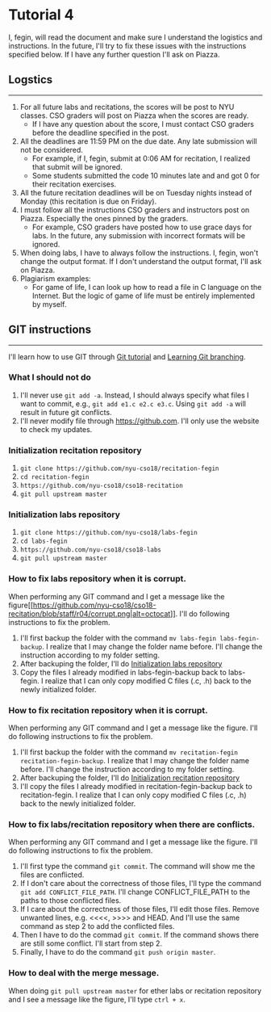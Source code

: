 # Tutorial 4
I, fegin, will read the document and make sure I understand the logistics and instructions. In the future, I'll try to fix these issues with the instructions specified below. If I have any further question I'll ask on Piazza.


## Logstics
--------
1. For all future labs and recitations, the scores will be post to NYU classes. CSO graders will post on Piazza when the scores are ready. 
   * If I have any question about the score, I must contact CSO graders before the deadline specified in the post.
2. All the deadlines are 11:59 PM on the due date. Any late submission will not be considered.
   * For example, if I, fegin, submit at 0:06 AM for recitation, I realized that submit will be ignored.
   * Some students submitted the code 10 minutes late and and got 0 for their recitation exercises.
3. All the future recitation deadlines will be on Tuesday nights instead of Monday (this recitation is due on Friday).
4. I must follow all the instructions CSO graders and instructors post on Piazza. Especially the ones pinned by the graders.
   * For example, CSO graders have posted how to use grace days for labs. In the future, any submission with incorrect formats will be ignored. 
5. When doing labs, I have to always follow the instructions. I, fegin, won't change the output format. If I don't understand the output format, I'll ask on Piazza.
6. Plagiarism examples:
   * For game of life, I can look up how to read a file in C language on the Internet. But the logic of game of life must be entirely implemented by myself.


## GIT instructions
----------------
I'll learn how to use GIT through [Git tutorial](https://try.github.io/levels/1/challenges/1) and [Learning Git branching](https://learngitbranching.js.org/).

### What I should not do
1. I'll never use `git add -a`. Instead, I should always specify what files I want to commit, e.g., `git add e1.c e2.c e3.c`. Using `git add -a` will result in future git conflicts.
2. I'll never modify file through https://github.com. I'll only use the website to check my updates.

### Initialization recitation repository
1. `git clone https://github.com/nyu-cso18/recitation-fegin`
2. `cd recitation-fegin`
3. `https://github.com/nyu-cso18/cso18-recitation`
4. `git pull upstream master`

### Initialization labs repository
1. `git clone https://github.com/nyu-cso18/labs-fegin`
2. `cd labs-fegin`
3. `https://github.com/nyu-cso18/cso18-labs`
4. `git pull upstream master`

### How to fix labs repository when it is corrupt.
When performing any GIT command and I get a message like the figure[[https://github.com/nyu-cso18/cso18-recitation/blob/staff/r04/corrupt.png|alt=octocat]]. I'll do following instructions to fix the problem.

1. I'll first backup the folder with the command `mv labs-fegin labs-fegin-backup`. I realize that I may change the folder name before. I'll change the instruction according to my folder setting.
2. After backuping the folder, I'll do [Initialization labs repository]()
3. Copy the files I already modified in labs-fegin-backup back to labs-fegin. I realize that I can only copy modified C files (.c, .h) back to the newly initialized folder.

### How to fix recitation repository when it is corrupt.
When performing any GIT command and I get a message like the figure. I'll do following instructions to fix the problem.

1. I'll first backup the folder with the command `mv recitation-fegin recitation-fegin-backup`. I realize that I may change the folder name before. I'll change the instruction according to my folder setting.
2. After backuping the folder, I'll do [Initialization recitation repository]()
3. I'll copy the files I already modified in recitation-fegin-backup back to recitation-fegin. I realize that I can only copy modified C files (.c, .h) back to the newly initialized folder.

### How to fix labs/recitation repository when there are conflicts.
When performing any GIT command and I get a message like the figure. I'll do following instructions to fix the problem.

1. I'll first type the command `git commit`. The command will show me the files are conflicted.
2. If I don't care about the correctness of those files, I'll type the command `git add CONFLICT_FILE_PATH`. I'll change CONFLICT\_FILE\_PATH to the paths to those conflicted files.
3. If I care about the correctness of those files, I'll edit those files. Remove unwanted lines, e.g. <<<<, >>>> and HEAD. And I'll use the same command as step 2 to add the conflicted files.
4. Then I have to do the commad `git commit`. If the command shows there are still some conflict. I'll start from step 2.
5. Finally, I have to do the command `git push origin master`.

### How to deal with the merge message.
When doing `git pull upstream master` for ether labs or recitation repository and I see a message like the figure, I'll type `ctrl + x`. 
